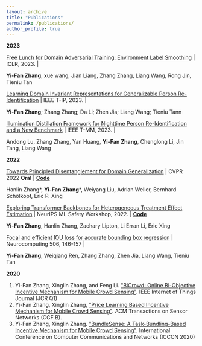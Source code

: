 ```yaml
---
layout: archive
title: "Publications"
permalink: /publications/
author_profile: true
---
```


**2023**

[Free Lunch for Domain Adversarial Training: Environment Label Smoothing](https://arxiv.org/abs/2302.00194) \| ICLR, 2023. \|

**Yi-Fan Zhang**, xue wang, Jian Liang, Zhang Zhang, Liang Wang, Rong Jin, Tieniu Tan

[Learning Domain Invariant Representations for Generalizable Person Re-Identification](https://ieeexplore.ieee.org/abstract/document/9997549) \| IEEE T-IP, 2023. \|

**Yi-Fan Zhang**; Zhang Zhang; Da Li; Zhen Jia; Liang Wang; Tieniu Tann

[Illumination Distillation Framework for Nighttime Person Re-Identification and a New Benchmark](https://ieeexplore.ieee.org/abstract/document/10098634/) \| IEEE T-MM, 2023. \|

Andong Lu, Zhang Zhang, Yan Huang, **Yi-Fan Zhang**, Chenglong Li, Jin Tang, Liang Wang


**2022**


[Towards Principled Disentanglement for Domain Generalization](https://arxiv.org/abs/2111.13839) \| CVPR 2022 **Oral** \| [**Code**](https://github.com/hlzhang109/DDG)

Hanlin Zhang*, **Yi-Fan Zhang***, Weiyang Liu, Adrian Weller, Bernhard Schölkopf, Eric P. Xing


[Exploring Transformer Backbones for Heterogeneous Treatment Effect Estimation](https://arxiv.org/abs/2202.01336) \| NeurIPS ML Safety Workshop, 2022. \| [**Code**](https://github.com/hlzhang109/TransTEE)

**Yi-Fan Zhang**, Hanlin Zhang, Zachary Lipton, Li Erran Li, Eric Xing


[Focal and efficient IOU loss for accurate bounding box regression](https://arxiv.org/abs/2101.08158) \| Neurocomputing 506, 146-157	 \|

**Yi-Fan Zhang**, Weiqiang Ren, Zhang Zhang, Zhen Jia, Liang Wang, Tieniu Tan


**2020**

1. Yi-Fan Zhang, Xinglin Zhang, and Feng Li. ["BiCrowd: Online Bi-Objective Incentive Mechanism for Mobile Crowd Sensing"](../files/BiCrowd-IOT-J.pdf). IEEE Internet of Things Journal (JCR Q1)
2. Yi-Fan Zhang, Xinglin Zhang, ["Price Learning Based Incentive Mechanism for Mobile Crowd Sensing"](../files/bundleSense.pdf). ACM Transactions on Sensor Networks (CCF B).
3. Yi-Fan Zhang, Xinglin Zhang. ["BundleSense: A Task-Bundling-Based Incentive Mechanism for Mobile Crowd Sensing"](../files/BundleIncentive-icccn.pdf). International Conference on Computer Communications and Networks (ICCCN 2020)
